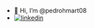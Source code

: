 - 👋 Hi, I’m @pedrohmart08
- [![linkedin](https://img.shields.io/badge/LinkedIn-0077B5?style=for-the-badge&logo=linkedin&logoColor=white)]()
